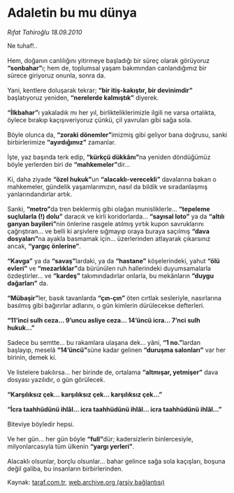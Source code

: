 # Adaletin bu mu dünya

*Rıfat Tahiroğlu 18.09.2010*

<div class="yazi">Ne tuhaf!.. <br/><br/>Hem, doğanın canlılığını yitirmeye başladığı bir süreç olarak görüyoruz <b>“sonbahar”</b>ı; hem de, toplumsal yaşam bakımından canlandığımız bir sürece giriyoruz onunla, sonra da. <br/><br/>Yani, kentlere doluşarak tekrar; <b>“bir itiş-kakıştır, bir devinimdir”</b> başlatıyoruz yeniden, <b>“nerelerde kalmıştık”</b> diyerek. <b><br/><br/>“İlkbahar”</b>ı yakaladık mı her yıl, birlikteliklerimizle ilgili ne varsa ortalıkta, öylece bırakıp kaçışıveriyoruz çünkü, çil yavruları gibi sağa sola. <br/><br/>Böyle olunca da, <b>“zoraki dönemler”</b>imizmiş gibi geliyor bana doğrusu, sanki birbirlerimize <b>“ayırdığımız”</b> zamanlar. <br/><br/>İşte, yaz başında terk edip, <b>“kürkçü dükkânı”</b>na yeniden döndüğümüz böyle yerlerden biri de <b>“mahkemeler”</b>dir... <br/><br/>Ki, daha ziyade <b>“özel hukuk”</b>un <b>“alacaklı-verecekli”</b> davalarına bakan o mahkemeler, gündelik yaşamlarımızın, nasıl da bildik ve sıradanlaşmış yanlarındandırlar artık. <br/><br/>Sanki, <b>“metro”</b>da tren beklermiş gibi olağan munisliklerle... <b>“tepeleme suçlularla (!) dolu”</b> daracık ve kirli koridorlarda... <b>“sayısal loto”</b> ya da <b>“altılı ganyan bayileri”</b>nin önlerine rasgele atılmış yırtık kupon savruklarını çağrıştıran... ve belli ki arşivlere sığmayıp oraya buraya saçılmış <b>“dava dosyaları”</b>na ayakla basmamak için... üzerlerinden atlayarak çıkarsınız ancak, <b>“yargıç önlerine”</b>. <b><br/><br/>“Kavga”</b> ya da <b>“savaş”</b>lardaki, ya da <b>“hastane”</b> köşelerindeki, yahut <b>“ölü evleri”</b> ve <b>“mezarlıklar”</b>da bürünülen ruh hallerindeki duyumsamalarla özdeştirler... ve <b>“kardeş”</b> takımındadırlar onlarla, bu mekânların <b>“duygu dağarları”</b> da. <b><br/><br/>“Mübaşir”</b>ler, basık tavanlarda <b>“çın-çın”</b> öten cırtlak sesleriyle, nasırlarına basılmış gibi bağırırlar adlarını, o gün kimlerin dürülecekse defterleri. <b><br/><br/>“11’inci sulh ceza... 9’uncu asliye ceza... 14’üncü icra... 7’nci sulh hukuk...”</b> <br/><br/>Sadece bu semtte... bu rakamlara ulaşana dek... yâni, <b>“1 no.”</b>lardan başlayıp, meselâ <b>“14’üncü”</b>süne kadar gelinen <b>“duruşma salonları”</b> var her birinin, demek ki. <br/><br/>Ve listelere bakılırsa... her birinde de, ortalama <b>“altmışar, yetmişer”</b> dava dosyası yazılıdır, o gün görülecek. <b><br/><br/>“Karşılıksız çek... karşılıksız çek... karşılıksız çek...”</b> <b><br/><br/>“İcra taahhüdünü ihlâl... icra taahhüdünü ihlâl... icra taahhüdünü ihlâl...”</b> <br/><br/>Biteviye böyledir hepsi. <br/><br/>Ve her gün... her gün böyle <b>“full”</b>dür; kadersizlerin binlercesiyle, milyonlarcasıyla tüm ülkenin <b>“yargı yerleri”</b>. <br/><br/>Alacaklı olsunlar, borçlu olsunlar... bahar gelince sağa sola kaçışları, boşuna değil galiba, bu insanların birbirlerinden.</div>

Kaynak: [taraf.com.tr](http://www.taraf.com.tr:80/rifat-tahiroglu/makale-adaletin-bu-mu-dunya.htm), [web.archive.org (arşiv bağlantısı)](http://web.archive.org/web/20100925161030/http://www.taraf.com.tr:80/rifat-tahiroglu/makale-adaletin-bu-mu-dunya.htm)
